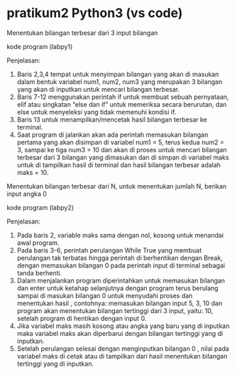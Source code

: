 # pratikum2 Python3 (vs code)

Menentukan bilangan terbesar dari 3 input bilangan 

kode program (labpy1)

Penjelasan:
1. Baris 2,3,4 tempat untuk menyimpan bilangan yang akan di masukan dalam bentuk 
variabel num1, num2, num3 yang merupakan 3 bilangan yang akan di inputkan untuk 
mencari bilangan terbesar.
2. Baris 7-12 menggunakan perintah if untuk membuat sebuah pernyataan, elif atau 
singkatan “else dan if” untuk memeriksa secara berurutan, dan else untuk menyeleksi 
yang tidak memenuhi kondisi if.
3. Baris 13 untuk menampilkan/mencetak hasil bilangan terbesar ke terminal.
4. Saat program di jalankan akan ada perintah memasukan bilangan pertama yang akan 
disimpan di variabel num1 = 5, terus kedua num2 = 3, sampai ke tiga num3 = 10 dan akan 
di proses untuk mencari bilangan terbesar dari 3 bilangan yang dimasukan dan di simpan 
di variabel maks untuk di tampilkan hasil di terminal dan hasil bilangan terbesar adalah
maks = 10.


Menentukan bilangan terbesar dari N, untuk menentukan jumlah N, berikan input angka 0

kode program (labpy2)
   
Penjelasan:
1. Pada baris 2, variable maks sama dengan nol, kosong untuk menandai awal program.
2. Pada baris 3-6, perintah perulangan While True yang membuat perulangan tak terbatas 
hingga perintah di berhentikan dengan Break, dengan memasukan bilangan 0 pada 
perintah input di terminal sebagai tanda berhenti.
3. Dalam menjalankan program diperintahkan untuk memasukan bilangan dan enter untuk 
ketahap selanjutnya dengan program terus berulang sampai di masukan bilangan 0 
untuk menyudahi proses dan menentukan hasil , contohnya: memasukan bilangan input 
5, 3, 10 dan program akan menentukan bilangan tertinggi dari 3 input, yaitu: 10, setelah 
program di hentikan dengan input 0.
4. Jika variabel maks masih kosong atau angka yang baru yang di inputkan maka variabel 
maks akan diperbarui dengan bilangan tertinggi yang di inputkan.
5. Setelah perulangan selesai dengan menginputkan bilangan 0 , nilai pada variabel maks 
di cetak atau di tampilkan dari hasil menentukan bilangan tertinggi yang di inputkan.


